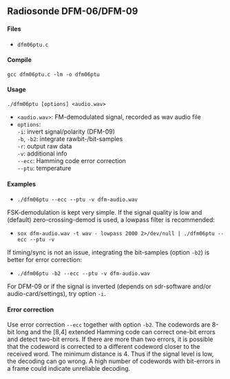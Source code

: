 
## Radiosonde DFM-06/DFM-09

#### Files

  * `dfm06ptu.c`

#### Compile
  `gcc dfm06ptu.c -lm -o dfm06ptu`

#### Usage
  `./dfm06ptu [options] <audio.wav>` <br />
  * `<audio.wav>`: FM-demodulated signal, recorded as wav audio file
  * `options`: <br />
      `-i`: invert signal/polarity (DFM-09)<br />
      `-b`, `-b2`: integrate rawbit-/bit-samples<br />
      `-r`: output raw data <br />
     `-v`: additional info <br />
     `--ecc`: Hamming code error correction <br />
     `--ptu`: temperature <br />


#### Examples
  * `./dfm06ptu --ecc --ptu -v dfm-audio.wav`

  FSK-demodulation is kept very simple. If the signal quality is low and (default) zero-crossing-demod is used,
  a lowpass filter is recommended:
  * `sox dfm-audio.wav -t wav - lowpass 2000 2>/dev/null | ./dfm06ptu --ecc --ptu -v`

  If timing/sync is not an issue, integrating the bit-samples (option `-b2`) is better for error correction:
  * `./dfm06ptu -b2 --ecc --ptu -v dfm-audio.wav`

  For DFM-09 or if the signal is inverted
  (depends on sdr-software and/or audio-card/settings), try option `-i`.


####  Error correction
  Use error correction `--ecc` together with option `-b2`.
  The codewords are 8-bit long and the \[8,4\] extended Hamming code can correct one-bit errors
  and detect two-bit errors. If there are more than two errors, it is possible that the codeword is
  corrected to a different codeword closer to the received word. The minimum distance is 4.
  Thus if the signal level is low, the decoding can go wrong.
  A high number of codewords with bit-errors in a frame could indicate unreliable decoding.

